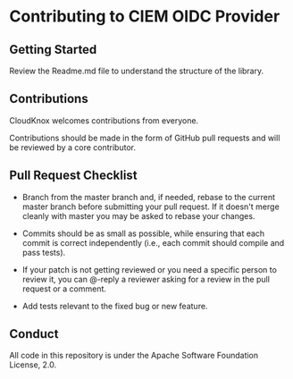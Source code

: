 # Contributing to CIEM OIDC Provider

## Getting Started

Review the Readme.md file to understand the structure of the library.

## Contributions

CloudKnox welcomes contributions from everyone.

Contributions should be made in the form of GitHub pull requests and will be reviewed by a core contributor.

## Pull Request Checklist

- Branch from the master branch and, if needed, rebase to the current master
  branch before submitting your pull request. If it doesn't merge cleanly with
  master you may be asked to rebase your changes.

- Commits should be as small as possible, while ensuring that each commit is
  correct independently (i.e., each commit should compile and pass tests).

- If your patch is not getting reviewed or you need a specific person to review
  it, you can @-reply a reviewer asking for a review in the pull request or a
  comment.

- Add tests relevant to the fixed bug or new feature.

## Conduct

All code in this repository is under the Apache Software Foundation License, 2.0.
